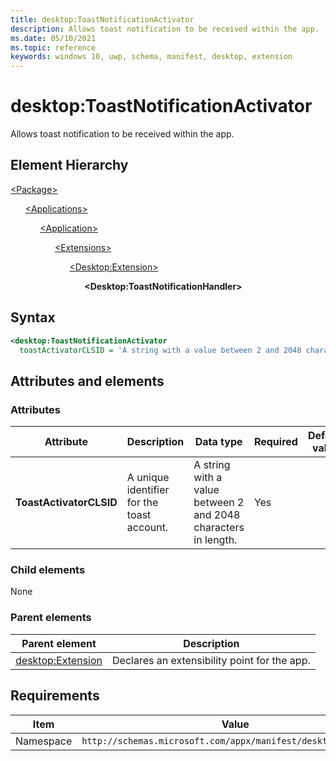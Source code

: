 ```yaml
---
title: desktop:ToastNotificationActivator
description: Allows toast notification to be received within the app.
ms.date: 05/10/2021
ms.topic: reference
keywords: windows 10, uwp, schema, manifest, desktop, extension 
---
```


# desktop:ToastNotificationActivator

Allows toast notification to be received within the app.

## Element Hierarchy

[\<Package\>](element-package.md)

&nbsp;&nbsp;&nbsp;&nbsp;&nbsp;&nbsp;[\<Applications\>](element-applications.md)

&nbsp;&nbsp;&nbsp;&nbsp;&nbsp;&nbsp;&nbsp;&nbsp;&nbsp;&nbsp;&nbsp;&nbsp;[\<Application\>](element-application.md)

&nbsp;&nbsp;&nbsp;&nbsp;&nbsp;&nbsp;&nbsp;&nbsp;&nbsp;&nbsp;&nbsp;&nbsp;&nbsp;&nbsp;&nbsp;&nbsp;&nbsp;&nbsp;[\<Extensions\>](element-1-extensions.md)

&nbsp;&nbsp;&nbsp;&nbsp;&nbsp;&nbsp;&nbsp;&nbsp;&nbsp;&nbsp;&nbsp;&nbsp;&nbsp;&nbsp;&nbsp;&nbsp;&nbsp;&nbsp;&nbsp;&nbsp;&nbsp;&nbsp;&nbsp;&nbsp;[\<Desktop:Extension\>](element-desktop-extension.md)

&nbsp;&nbsp;&nbsp;&nbsp;&nbsp;&nbsp;&nbsp;&nbsp;&nbsp;&nbsp;&nbsp;&nbsp;&nbsp;&nbsp;&nbsp;&nbsp;&nbsp;&nbsp;&nbsp;&nbsp;&nbsp;&nbsp;&nbsp;&nbsp;&nbsp;&nbsp;&nbsp;&nbsp;&nbsp;&nbsp;**\<Desktop:ToastNotificationHandler\>**

## Syntax

```xml
<desktop:ToastNotificationActivator
  toastActivatorCLSID = 'A string with a value between 2 and 2048 characters in length.' />
```

## Attributes and elements

### Attributes

| Attribute | Description | Data type | Required | Default value |
|-|-|-|-|-|
| **ToastActivatorCLSID** | A unique identifier for the toast account. | A string with a value between 2 and 2048 characters in length. | Yes |  |

### Child elements

None

### Parent elements

| Parent element | Description |
|-|-|
| [desktop:Extension](element-desktop-extensions.md) | Declares an extensibility point for the app. |

## Requirements

| Item  | Value  |
|--|--|
| Namespace | `http://schemas.microsoft.com/appx/manifest/desktop/windows10` |
